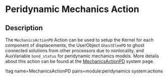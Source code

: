 # Peridynamic Mechanics Action

## Description

The `MechanicsActionPD` Action can be used to setup the Kernel for each component of displacements, the UserObject `GhostElemPD` to ghost connected solutions from other processors due to nonlocality, and AuxVariable `bond_status` for peridynamic mechanics models. More details about this action can be found at the [MechanicsActionPD](Peridynamics/Mechanics/Master/index.md) system page.

!tag name=MechanicsActionPD pairs=module:peridynamics system:actions
